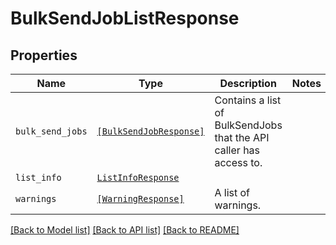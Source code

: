 # BulkSendJobListResponse



## Properties

| Name | Type | Description | Notes |
| ---- | ---- | ----------- | ----- |
| `bulk_send_jobs` | [```[BulkSendJobResponse]```](BulkSendJobResponse.md) |  Contains a list of BulkSendJobs that the API caller has access to.  |  |
| `list_info` | [```ListInfoResponse```](ListInfoResponse.md) |    |  |
| `warnings` | [```[WarningResponse]```](WarningResponse.md) |  A list of warnings.  |  |


[[Back to Model list]](../README.md#documentation-for-models) [[Back to API list]](../README.md#documentation-for-api-endpoints) [[Back to README]](../README.md)


